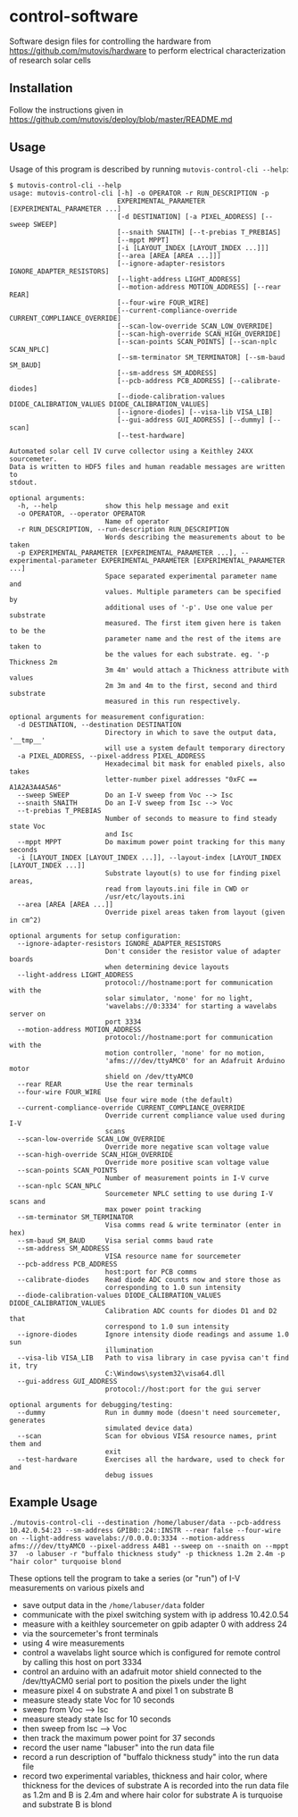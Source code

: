 # control-software
Software design files for controlling the hardware from https://github.com/mutovis/hardware to perform electrical characterization of research solar cells

## Installation

Follow the instructions given in https://github.com/mutovis/deploy/blob/master/README.md

## Usage
Usage of this program is described by running `mutovis-control-cli --help`: 
```
$ mutovis-control-cli --help
usage: mutovis-control-cli [-h] -o OPERATOR -r RUN_DESCRIPTION -p
                           EXPERIMENTAL_PARAMETER [EXPERIMENTAL_PARAMETER ...]
                           [-d DESTINATION] [-a PIXEL_ADDRESS] [--sweep SWEEP]
                           [--snaith SNAITH] [--t-prebias T_PREBIAS]
                           [--mppt MPPT]
                           [-i [LAYOUT_INDEX [LAYOUT_INDEX ...]]]
                           [--area [AREA [AREA ...]]]
                           [--ignore-adapter-resistors IGNORE_ADAPTER_RESISTORS]
                           [--light-address LIGHT_ADDRESS]
                           [--motion-address MOTION_ADDRESS] [--rear REAR]
                           [--four-wire FOUR_WIRE]
                           [--current-compliance-override CURRENT_COMPLIANCE_OVERRIDE]
                           [--scan-low-override SCAN_LOW_OVERRIDE]
                           [--scan-high-override SCAN_HIGH_OVERRIDE]
                           [--scan-points SCAN_POINTS] [--scan-nplc SCAN_NPLC]
                           [--sm-terminator SM_TERMINATOR] [--sm-baud SM_BAUD]
                           [--sm-address SM_ADDRESS]
                           [--pcb-address PCB_ADDRESS] [--calibrate-diodes]
                           [--diode-calibration-values DIODE_CALIBRATION_VALUES DIODE_CALIBRATION_VALUES]
                           [--ignore-diodes] [--visa-lib VISA_LIB]
                           [--gui-address GUI_ADDRESS] [--dummy] [--scan]
                           [--test-hardware]

Automated solar cell IV curve collector using a Keithley 24XX sourcemeter.
Data is written to HDF5 files and human readable messages are written to
stdout.

optional arguments:
  -h, --help            show this help message and exit
  -o OPERATOR, --operator OPERATOR
                        Name of operator
  -r RUN_DESCRIPTION, --run-description RUN_DESCRIPTION
                        Words describing the measurements about to be taken
  -p EXPERIMENTAL_PARAMETER [EXPERIMENTAL_PARAMETER ...], --experimental-parameter EXPERIMENTAL_PARAMETER [EXPERIMENTAL_PARAMETER ...]
                        Space separated experimental parameter name and
                        values. Multiple parameters can be specified by
                        additional uses of '-p'. Use one value per substrate
                        measured. The first item given here is taken to be the
                        parameter name and the rest of the items are taken to
                        be the values for each substrate. eg. '-p Thickness 2m
                        3m 4m' would attach a Thickness attribute with values
                        2m 3m and 4m to the first, second and third substrate
                        measured in this run respectively.

optional arguments for measurement configuration:
  -d DESTINATION, --destination DESTINATION
                        Directory in which to save the output data, '__tmp__'
                        will use a system default temporary directory
  -a PIXEL_ADDRESS, --pixel-address PIXEL_ADDRESS
                        Hexadecimal bit mask for enabled pixels, also takes
                        letter-number pixel addresses "0xFC == A1A2A3A4A5A6"
  --sweep SWEEP         Do an I-V sweep from Voc --> Isc
  --snaith SNAITH       Do an I-V sweep from Isc --> Voc
  --t-prebias T_PREBIAS
                        Number of seconds to measure to find steady state Voc
                        and Isc
  --mppt MPPT           Do maximum power point tracking for this many seconds
  -i [LAYOUT_INDEX [LAYOUT_INDEX ...]], --layout-index [LAYOUT_INDEX [LAYOUT_INDEX ...]]
                        Substrate layout(s) to use for finding pixel areas,
                        read from layouts.ini file in CWD or
                        /usr/etc/layouts.ini
  --area [AREA [AREA ...]]
                        Override pixel areas taken from layout (given in cm^2)

optional arguments for setup configuration:
  --ignore-adapter-resistors IGNORE_ADAPTER_RESISTORS
                        Don't consider the resistor value of adapter boards
                        when determining device layouts
  --light-address LIGHT_ADDRESS
                        protocol://hostname:port for communication with the
                        solar simulator, 'none' for no light,
                        'wavelabs://0:3334' for starting a wavelabs server on
                        port 3334
  --motion-address MOTION_ADDRESS
                        protocol://hostname:port for communication with the
                        motion controller, 'none' for no motion,
                        'afms:///dev/ttyAMC0' for an Adafruit Arduino motor
                        shield on /dev/ttyAMC0
  --rear REAR           Use the rear terminals
  --four-wire FOUR_WIRE
                        Use four wire mode (the default)
  --current-compliance-override CURRENT_COMPLIANCE_OVERRIDE
                        Override current compliance value used during I-V
                        scans
  --scan-low-override SCAN_LOW_OVERRIDE
                        Override more negative scan voltage value
  --scan-high-override SCAN_HIGH_OVERRIDE
                        Override more positive scan voltage value
  --scan-points SCAN_POINTS
                        Number of measurement points in I-V curve
  --scan-nplc SCAN_NPLC
                        Sourcemeter NPLC setting to use during I-V scans and
                        max power point tracking
  --sm-terminator SM_TERMINATOR
                        Visa comms read & write terminator (enter in hex)
  --sm-baud SM_BAUD     Visa serial comms baud rate
  --sm-address SM_ADDRESS
                        VISA resource name for sourcemeter
  --pcb-address PCB_ADDRESS
                        host:port for PCB comms
  --calibrate-diodes    Read diode ADC counts now and store those as
                        corresponding to 1.0 sun intensity
  --diode-calibration-values DIODE_CALIBRATION_VALUES DIODE_CALIBRATION_VALUES
                        Calibration ADC counts for diodes D1 and D2 that
                        correspond to 1.0 sun intensity
  --ignore-diodes       Ignore intensity diode readings and assume 1.0 sun
                        illumination
  --visa-lib VISA_LIB   Path to visa library in case pyvisa can't find it, try
                        C:\Windows\system32\visa64.dll
  --gui-address GUI_ADDRESS
                        protocol://host:port for the gui server

optional arguments for debugging/testing:
  --dummy               Run in dummy mode (doesn't need sourcemeter, generates
                        simulated device data)
  --scan                Scan for obvious VISA resource names, print them and
                        exit
  --test-hardware       Exercises all the hardware, used to check for and
                        debug issues
```

## Example Usage
```
./mutovis-control-cli --destination /home/labuser/data --pcb-address 10.42.0.54:23 --sm-address GPIB0::24::INSTR --rear false --four-wire on --light-address wavelabs://0.0.0.0:3334 --motion-address afms:///dev/ttyAMC0 --pixel-address A4B1 --sweep on --snaith on --mppt 37  -o labuser -r "buffalo thickness study" -p thickness 1.2m 2.4m -p "hair color" turquoise blond
```
These options tell the program to take a series (or "run") of I-V measurements on various pixels and
- save output data in the `/home/labuser/data` folder
- communicate with the pixel switching system with ip address 10.42.0.54
- measure with a keithley sourcemeter on gpib adapter 0 with address 24
- via the sourcemeter's front terminals
- using 4 wire measurements
- control a wavelabs light source which is configured for remote control by calling this host on port 3334
- control an arduino with an adafruit motor shield connected to the /dev/ttyACM0 serial port to position the pixels under the light
- measure pixel 4 on substrate A and pixel 1 on substrate B
- measure steady state Voc for 10 seconds
- sweep from Voc --> Isc
- measure steady state Isc for 10 seconds
- then sweep from Isc --> Voc
- then track the maximum power point for 37 seconds
- record the user name "labuser" into the run data file
- record a run description of "buffalo thickness study" into the run data file
- record two experimental variables, thickness and hair color, where thickness for the devices of substrate A is recorded into the run data file as 1.2m and B is 2.4m and where hair color for substrate A is turquoise and substrate B is blond
